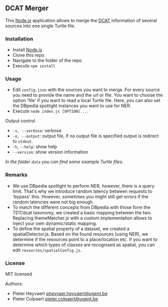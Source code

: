 ## DCAT Merger ##

This [Node.js](http://nodejs.org) application allows to merge the [DCAT](http://www.w3.org/TR/vocab-dcat/) information of several sources into one single Turtle file.

### Installation ###

- Install [Node.js](http://nodejs.org)
- Clone this repo
- Navigate to the folder of the repo
- Execute `npm install`

### Usage ###

- Edit `config.json` with the sources you want to merge. For every source you need to provide the name and the url or file. You want to choose the option 'file' if you want to read a local Turtle file. Here, you can also set the DBpedia spotlight instances you want to use for NER.
- Execute `node index.js [OPTION]...`.

Output control

- `-v, --verbose`: verbose
- `-o, --output`: output file, if no output file is specified output is redirect to `stdout`.
- `-h`, `--help`: show help
- `--version`: show version information

*In the folder `data` you can find some example Turtle files.*

### Remarks ###

- We use DBpedia spotlight to perform NER, however, there is a query limit. That's why we introduce random latency between requests to 'bypass' this. However, sometimes you might still get errors if the random latencies were not big enough.
- To match the different concepts from DBpedia with those form the TDT/dcat taxonomy, we created a basic mapping between the two. Replacing themeMatcher.js with a custom implementation allows to inject your own dynamic/static mapping.
- To define the spatial property of a dataset, we created a spatialDetector.js. Based on the found resources (using NER), we determine if the resources point to a place/location etc. If you want to determine which types of classes are recognised as spatial, you can edit `resources/spatialConfig.js`.

### License ###

MIT licensed

Authors:
 * Pieter Heyvaert <pheyvaer.heyvaert@ugent.be>
 * Pieter Colpaert <pieter.colpaert@ugent.be>
